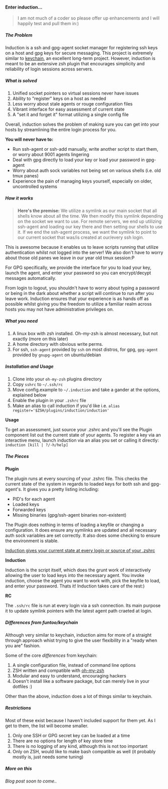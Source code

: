 #### Enter induction...

> I am not much of a coder so please offer up enhancements and I will happily test and pull them in:)

##### The Problem

Induction is a ssh and gpg-agent socket manager for registering ssh keys on a host and gpg keys for secure messaging.
This project is extremely similar to [keychain](http://www.github.com/funtoo/keychain), an excellent long-term project.
However, induction is meant to be an extensive zsh plugin that encourages simplicity and reliability of login sessions across servers.


##### What is solved

1. Unified socket pointers so virtual sessions never have issues
2. Ability to "register" keys on a host as needed
3. Less worry about stale agents or rouge configuration files
4. Vibrant interface for easy assessment of current state
5. A "set it and forget it" format utilizing a single config file


Overall, induction solves the problem of making sure you can get into your hosts by streamlining the entire login process for you.

**You will never have to:**

* Run ssh-agent or ssh-add manually, write another script to start them, or worry about 9001 agents lingering
* Deal with gpg directly to load your key or load your password in gpg-agent
* Worry about auth sock variables not being set on various shells (i.e. old tmux panes)
* Experience the pain of managing keys yourself, especially on older, uncontrolled systems

##### How it works

>__Here's the premise:__ We utilize a symlink as our main socket that all shells know about all the time.
>We then modify this symlink depending on the socket we want to use. For remote servers, we end up
>utilizing ssh-agent and loading our key there and then setting our shells to use it. If we end
>the ssh-agent process, we want the symlink to point to our current socket that was/is created 
>at our/every ssh login.

This is awesome because it enables us to leave scripts running that utilize authentication whilst not logged into the server! We also don't have to worry about those old panes we leave in our year old tmux session:P

For GPG specifically, we provide the interface for you to load your key, launch the agent, and enter your password so you can encrypt/decypt messages automatically.

From login to logout, you shouldn't have to worry about typing a password or being in the dark about whether a script will continue to run after you leave work.
Induction ensures that your experience is as hands off as possible whilst giving you the freedom to utilize a familiar realm across hosts you may not have administrative privileges on.


##### What you need

1. A linux box with zsh installed. Oh-my-zsh is almost necessary, but not exactly (more on this later)
2. A home directory with obvious write perms.
3. For ssh, `ssh-agent` provided by `ssh` on most distros, for gpg, `gpg-agent` provided by `gnupg-agent` on ubuntu/debian

##### Installation and Usage

1. Clone into your `oh-my-zsh` plugins directory
2. Copy `sshrc` to `~/.ssh/rc`
3. Move config.example to `~/.induction` and take a gander at the options, explained below
4. Enable the plugin in your `.zshrc` file
4. Make an alias to call induction if you'd like i.e. `alias register='$ZSH/plugins/induction/induction'`

**Usage**

To get an assessment, just source your .zshrc and you'll see the Plugin component list out the current state of your agents.
To register a key via an interactive menu, launch induction via an alias you set or calling it directly: `induction [kill | ?/-h/help]`

##### The Pieces

**Plugin**

The plugin runs at every sourcing of your .zshrc file. This checks the current state of the system in regards to loaded keys for both ssh and gpg-agent's. 
It gives you a pretty listing including:

* PID's for each agent
* Loaded keys
* Forwarded keys
* Missing binaries (gpg/ssh-agent binaries non-existent)

The Plugin does nothing in terms of loading a keyfile or changing a configuration. It does ensure any symlinks are updated and all necessary auth sock variables are set correctly.
It also does some checking to ensure the environment is stable.

[Induction gives your current state at every login or source of your .zshrc](https://raw.githubusercontent.com/InAnimaTe/induction/master/img/induction.zsh.plugin.png)

**Induction**

Induction is the script itself, which does the grunt work of interactively allowing the user to load keys into the necessary agent.
You invoke induction, choose the agent you want to work with, pick the keyfile to load, and enter your password. Thats it! Induction takes care of the rest:)


**RC**

The `.ssh/rc` file is run at every login via a ssh connection. Its main purpose it to update symlink pointers with the latest agent path craeted at login.

##### Differences from funtoo/keychain

Although very similar to keychain, induction aims for more of a straight through approach whist trying to give the user flexibility in a "ready when you are" fashion.

Some of the core *differences* from keychain:

1. A single configuration file, instead of command line options
2. ZSH written and compatible with [oh-my-zsh](https://github.com/robbyrussell/oh-my-zsh)
3. Modular and easy to understand, encouraging hackers
4. Doesn't install like a software package, but can merely live in your dotfiles :)

Other than the above, induction does a lot of things similar to keychain. 

##### Restrictions

Most of these exist because I haven't included support for them yet. As I get to them, the list will become smaller.

1. Only one SSH or GPG secret key can be loaded at a time
2. There are no options for length of key store time
3. There is no logging of any kind, although this is not too important
4. Only on ZSH, would like to make bash compatible as well (it probably mostly is, just needs some tuning)

##### More on this

*Blog post soon to come..*
